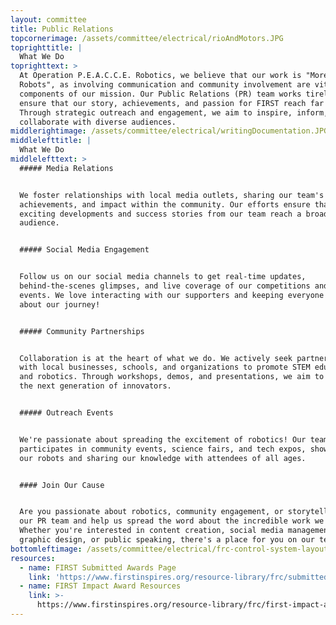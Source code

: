 ```yaml
---
layout: committee
title: Public Relations
topcornerimage: /assets/committee/electrical/rioAndMotors.JPG
toprighttitle: |
  What We Do
toprighttext: >
  At Operation P.E.A.C.C.E. Robotics, we believe that our work is "More Than
  Robots", as involving communication and community involvement are vital
  components of our mission. Our Public Relations (PR) team works tirelessly to
  ensure that our story, achievements, and passion for FIRST reach far and wide.
  Through strategic outreach and engagement, we aim to inspire, inform, and
  collaborate with diverse audiences.
middlerightimage: /assets/committee/electrical/writingDocumentation.JPG
middlelefttitle: |
  What We Do
middlelefttext: >
  ##### Media Relations


  We foster relationships with local media outlets, sharing our team's progress,
  achievements, and impact within the community. Our efforts ensure that the
  exciting developments and success stories from our team reach a broader
  audience.


  ##### Social Media Engagement


  Follow us on our social media channels to get real-time updates,
  behind-the-scenes glimpses, and live coverage of our competitions and outreach
  events. We love interacting with our supporters and keeping everyone informed
  about our journey!


  ##### Community Partnerships


  Collaboration is at the heart of what we do. We actively seek partnerships
  with local businesses, schools, and organizations to promote STEM education
  and robotics. Through workshops, demos, and presentations, we aim to inspire
  the next generation of innovators.


  ##### Outreach Events


  We're passionate about spreading the excitement of robotics! Our team actively
  participates in community events, science fairs, and tech expos, showcasing
  our robots and sharing our knowledge with attendees of all ages.


  #### Join Our Cause


  Are you passionate about robotics, community engagement, or storytelling? Join
  our PR team and help us spread the word about the incredible work we're doing!
  Whether you're interested in content creation, social media management,
  graphic design, or public speaking, there's a place for you on our team.
bottomleftimage: /assets/committee/electrical/frc-control-system-layout-rev.svg
resources:
  - name: FIRST Submitted Awards Page
    link: 'https://www.firstinspires.org/resource-library/frc/submitted-awards'
  - name: FIRST Impact Award Resources
    link: >-
      https://www.firstinspires.org/resource-library/frc/first-impact-award-resources
---
```


